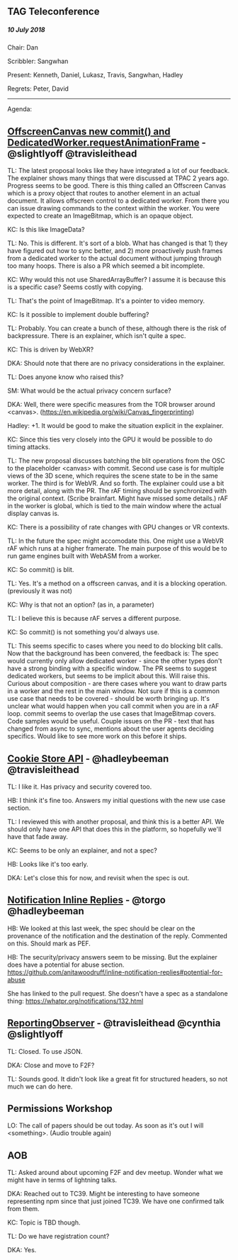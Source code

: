 ﻿## TAG Teleconference
##### 10 July 2018

Chair: Dan

Scribbler: Sangwhan

Present: Kenneth, Daniel, Lukasz, Travis, Sangwhan, Hadley

Regrets: Peter, David

---

Agenda:

## [OffscreenCanvas new commit() and DedicatedWorker.requestAnimationFrame](https://github.com/w3ctag/design-reviews/issues/288) - @slightlyoff @travisleithead

TL: The latest proposal looks like they have integrated a lot of our feedback.
The explainer shows many things that were discussed at TPAC 2 years ago. Progress seems to be good. There is this thing called an Offscreen Canvas which is a proxy object that routes to another element in an actual document. It allows offscreen control to a dedicated worker. From there you can issue drawing commands to the context within the worker. You were expected to create an ImageBitmap, which is an opaque object.

KC: Is this like ImageData?

TL: No. This is different. It's sort of a blob. What has changed is that 1) they have figured out how to sync better, and 2) more proactively push frames from a dedicated worker to the actual document without jumping through too many hoops. There is also a PR which seemed a bit incomplete.

KC: Why would this not use SharedArrayBuffer? I assume it is because this is a specific case? Seems costly with copying.

TL: That's the point of ImageBitmap. It's a pointer to video memory.

KC: Is it possible to implement double buffering?

TL: Probably. You can create a bunch of these, although there is the risk of backpressure. There is an explainer, which isn't quite a spec.

KC: This is driven by WebXR?

DKA: Should note that there are no privacy considerations in the explainer.

TL: Does anyone know who raised this?

SM: What would be the actual privacy concern surface?

DKA: Well, there were specific measures from the TOR browser around &lt;canvas&gt;. (https://en.wikipedia.org/wiki/Canvas_fingerprinting)

Hadley: +1. It would be good to make the situation explicit in the explainer.

KC: Since this ties very closely into the GPU it would be possible to do timing attacks.

TL: The new proposal discusses batching the blit operations from the OSC to the placeholder &lt;canvas&gt; with commit. Second use case is for multiple views of the 3D scene, which requires the scene state to be in the same worker. The third is for WebVR. And so forth. The explainer could use a bit more detail, along with the PR. The rAF timing should be synchronized with the original context. (Scribe brainfart. Might have missed some details.) rAF in the worker is global, which is tied to the main window where the actual display canvas is.

KC: There is a possibility of rate changes with GPU changes or VR contexts.

TL: In the future the spec might accomodate this. One might use a WebVR rAF which runs at a higher framerate. The main purpose of this would be to run game engines built with WebASM from a worker.

KC: So commit() is blit.

TL: Yes. It's a method on a offscreen canvas, and it is a blocking operation. (previously it was not)

KC: Why is that not an option? (as in, a parameter)

TL: I believe this is because rAF serves a different purpose.

KC: So commit() is not something you'd always use.

TL: This seems specific to cases where you need to do blocking blit calls. Now that the background has been convered, the feedback is: The spec would currently only allow dedicated worker - since the other types don't have a strong binding with a specific window. The PR seems to suggest dedicated workers, but seems to be implicit about this. Will raise this. Curious about composition - are there cases where you want to draw parts in a worker and the rest in the main window. Not sure if this is a common use case that needs to be covered - should be worth bringing up. It's unclear what would happen when you call commit when you are in a rAF loop. commit seems to overlap the use cases that ImageBitmap covers. Code samples would be useful. Couple issues on the PR - text that has changed from async to sync, mentions about the user agents deciding specifics. Would like to see more work on this before it ships.

## [Cookie Store API](https://github.com/w3ctag/design-reviews/issues/290) - @hadleybeeman @travisleithead

TL: I like it. Has privacy and security covered too.

HB: I think it's fine too.  Answers my initial questions with the new use case section. 

TL: I reviewed this with another proposal, and think this is a better API. We should only have one API that does this in the platform, so hopefully we'll have that fade away.

KC: Seems to be only an explainer, and not a spec?

HB: Looks like it's too early.

DKA: Let's close this for now, and revisit when the spec is out.

## [Notification Inline Replies](https://github.com/w3ctag/design-reviews/issues/284) - @torgo @hadleybeeman

HB: We looked at this last week, the spec should be clear on the provenance of the notification and the destination of the reply. Commented on this. Should mark as PEF.

HB: The security/privacy answers seem to be missing. But the explainer does have a potential for abuse section. https://github.com/anitawoodruff/inline-notification-replies#potential-for-abuse

She has linked to the pull request. She doesn't have a spec as a standalone thing: https://whatpr.org/notifications/132.html

## [ReportingObserver](https://github.com/w3ctag/design-reviews/issues/195) - @travisleithead @cynthia @slightlyoff

TL: Closed. To use JSON.

DKA: Close and move to F2F?

TL: Sounds good. It didn't look like a great fit for structured headers, so not much we can do here.

## Permissions Workshop

LO: The call of papers should be out today. As soon as it's out I will &lt;something&gt;. (Audio trouble again)

## AOB

TL: Asked around about upcoming F2F and dev meetup. Wonder what we might have in terms of lightning talks.

DKA: Reached out to TC39. Might be interesting to have someone representing npm since that just joined TC39. We have one confirmed talk from them.

KC: Topic is TBD though.

TL: Do we have registration count?

DKA: Yes.



